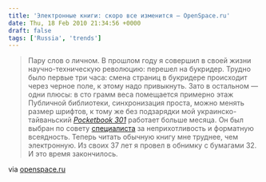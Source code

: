 ```yaml
---
title: 'Электронные книги: скоро все изменится — OpenSpace.ru'
date: Thu, 18 Feb 2010 21:34:56 +0000
draft: false
tags: ['Russia', 'trends']
---
```


> Пару слов о личном. В прошлом году я совершил в своей жизни научно-техническую революцию: перешел на букридер. Трудно было первые три часа: смена страниц в букридере происходит через черное поле, к этому надо привыкнуть. Зато в остальном — одни плюсы: в сто грамм веса помещается примерно этаж Публичной библиотеки, синхронизация проста, можно менять размер шрифтов, к тому же без подзарядки мой украинско-тайваньский [_Pocketbook 301_](http://pocketbook.com.ua/) работает больше месяца. Он был выбран по совету [специалиста](http://digital-books.livejournal.com) за неприхотливость и форматную всеядность. Теперь читать обычную книгу мне труднее, чем электронную. Из своих 37 лет я провел в обнимку с бумагами 32. И это время закончилось.

via [openspace.ru](http://www.openspace.ru/literature/events/details/16277/?expand=yes#expand)